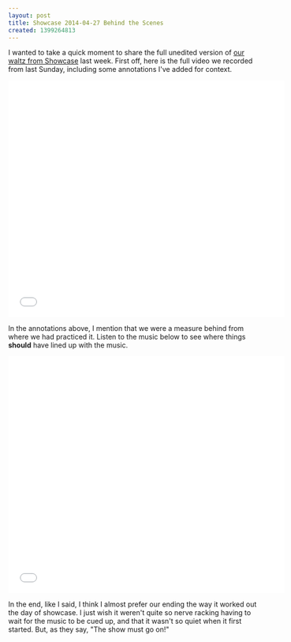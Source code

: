 ```yaml
---
layout: post
title: Showcase 2014-04-27 Behind the Scenes
created: 1399264813
---
```

I wanted to take a quick moment to share the full unedited version of <a href="https://www.youtube.com/watch?v=2OKGtbi4k8I" target="_blank">our waltz from Showcase</a> last week. First off, here is the full video we recorded from last Sunday, including some annotations I've added for context.

<iframe width="560" height="480" src="//www.youtube.com/embed/oVHTwNQTCus?rel=0" frameborder="0" allowfullscreen></iframe>

In the annotations above, I mention that we were a measure behind from where we had practiced it. Listen to the music below to see where things <b>should</b> have lined up with the music.

<iframe width="560" height="480" src="//www.youtube.com/embed/M0BXNJi1JWI?rel=0" frameborder="0" allowfullscreen></iframe>

In the end, like I said, I think I almost prefer our ending the way it worked out the day of showcase. I just wish it weren't quite so nerve racking having to wait for the music to be cued up, and that it wasn't so quiet when it first started. But, as they say, "The show must go on!"
